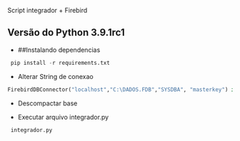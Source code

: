 Script integrador + Firebird

## Versão do Python 3.9.1rc1

* ##Instalando dependencias
```` python
 pip install -r requirements.txt
````
* Alterar String de conexao
```` python
FirebirdDBConnector("localhost","C:\DADOS.FDB","SYSDBA", "masterkey") in integrador.py
````
* Descompactar base

* Executar arquivo integrador.py
```` python
 integrador.py
````
